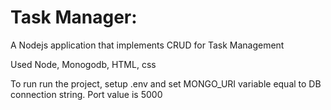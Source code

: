 # Task Manager:
A Nodejs application that implements CRUD for Task Management


Used Node, Monogodb, HTML, css

To run run the project, setup .env and set MONGO_URI variable equal to DB connection string. Port value is 5000
